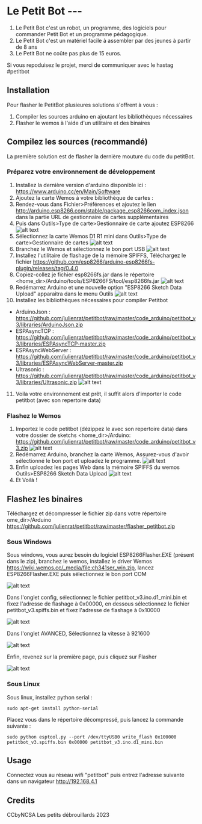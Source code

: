 # Le Petit Bot ---
1. Le Petit Bot c'est un robot, un programme, des logiciels pour commander Petit Bot et un programme pédagogique.
2. Le Petit Bot c'est un matériel facile à assembler par des jeunes à partir de 8 ans
3. Le Petit Bot ne coûte pas plus de 15 euros.

Si vous repoduisez le projet, merci de communiquer avec le hastag #petitbot
## Installation
Pour flasher le PetitBot plusieures solutions s'offrent à vous :

1. Compiler les sources arduino en ajoutant les bibliothèques nécessaires
2. Flasher le wemos à l'aide d'un utilitaire et des binaires

## Compilez les sources (recommandé)
La première solution est de flasher la dernière mouture du code du petitBot.
### Préparez votre environnement de développement
1. Installez la dernière version d'arduino disponible ici : https://www.arduino.cc/en/Main/Software
2. Ajoutez la carte Wemos à votre bibliothèque de cartes :
3. Rendez-vous dans Fichier>Préférences et ajoutez le lien http://arduino.esp8266.com/stable/package_esp8266com_index.json  dans la partie URL de gestionnaire de cartes supplémentaires
4. Puis dans Outils>Type de carte>Gestionnaire de carte ajoutez ESP8266
![alt text](https://github.com/julienrat/petitbot/blob/master/images/install_wemos.gif "Logo Title Text 1")
5.	Sélectionnez la carte Wemos D1 R1 mini dans Outils>Type de carte>Gestionnaire de cartes
![alt text](https://github.com/julienrat/petitbot/blob/master/images/choix_carte.gif "Logo Title Text 1")
6. Branchez le Wemos et sélectionnez le bon port USB
![alt text](https://github.com/julienrat/petitbot/blob/master/images/choix_port.gif "Logo Title Text 1")
7. Installez l'utilitaire de flashage de la mémoire SPIFFS, Téléchargez le fichier https://github.com/esp8266/arduino-esp8266fs-plugin/releases/tag/0.4.0
8. Copiez-collez je fichier esp8266fs.jar dans le répertoire <home_dir>/Arduino/tools/ESP8266FS/tool/esp8266fs.jar
![alt text](https://github.com/julienrat/petitbot/blob/master/images/install_plugin.gif "Logo Title Text 1")
9. Redémarrez Arduino et une nouvelle option "ESP8266 Sketch Data Upload" apparaitra dans le menu Outils
![alt text](https://github.com/julienrat/petitbot/blob/master/images/upload_spiffs.gif "Logo Title Text 1")
10. Installez les bibliothèques nécessaires pour compiler Petitbot
- ArduinoJson : https://github.com/julienrat/petitbot/raw/master/code_arduino/petitbot_v3/libraries/ArduinoJson.zip
- ESPAsyncTCP : https://github.com/julienrat/petitbot/raw/master/code_arduino/petitbot_v3/libraries/ESPAsyncTCP-master.zip
- ESPAsyncWebServer : https://github.com/julienrat/petitbot/raw/master/code_arduino/petitbot_v3/libraries/ESPAsyncWebServer-master.zip
- Ultrasonic : https://github.com/julienrat/petitbot/raw/master/code_arduino/petitbot_v3/libraries/Ultrasonic.zip
![alt text](https://github.com/julienrat/petitbot/blob/master/images/libs.gif "Logo Title Text 1")
11. Voila votre environnement est prêt, il suffit alors d'importer le code petitbot (avec son repertoire data)

### Flashez le Wemos
1. Importez le code petitbot (dézippez le avec son repertoire data) dans votre dossier de sketchs <home_dir>/Arduino: https://github.com/julienrat/petitbot/raw/master/code_arduino/petitbot_v3.zip
![alt text](https://github.com/julienrat/petitbot/blob/master/images/import.gif "Logo Title Text 1")
2. Redémarrez Arduino, branchez la carte Wemos, Assurez-vous d'avoir sélectionné le bon port et uploadez le programme.
![alt text](https://github.com/julienrat/petitbot/blob/master/images/upload.gif "Logo Title Text 1")
3. Enfin uploadez les pages Web dans la mémoire SPIFFS du wemos Outils>ESP8266 Sketch Data Upload
![alt text](https://github.com/julienrat/petitbot/blob/master/images/spiffs_upload.gif "Logo Title Text 1")
4. Et Voilà !
## Flashez les binaires 
Téléchargez et décompresser le fichier zip dans votre répertoire ome_dir>/Arduino https://github.com/julienrat/petitbot/raw/master/flasher_petitbot.zip
### Sous Windows
Sous windows, vous aurez besoin du logiciel ESP8266Flasher.EXE (présent dans le zip), branchez le wemos, installez le driver Wemos https://wiki.wemos.cc/_media/file:ch341ser_win.zip, lancez ESP8266Flasher.EXE puis sélectionnez le bon port COM


![alt text](https://github.com/julienrat/petitbot/raw/master/images/Capture.PNG "Logo Title Text 1")


Dans l'onglet config, sélectionnez le fichier petitbot_v3.ino.d1_mini.bin et fixez l'adresse de flashage à 0x00000, en dessous sélectionnez le fichier petitbot_v3.spiffs.bin et fixez l'adresse de flashage à 0x10000


![alt text](https://github.com/julienrat/petitbot/raw/master/images/Capture2.PNG "Logo Title Text 1")


Dans l'onglet AVANCED, Sélectionnez la vitesse à 921600


![alt text](https://github.com/julienrat/petitbot/raw/master/images/Capture3.PNG "Logo Title Text 1")


Enfin, revenez sur la première page, puis cliquez sur Flasher


![alt text](https://github.com/julienrat/petitbot/raw/master/images/Capture.PNG "Logo Title Text 1")
### Sous Linux
Sous linux, installez python serial :

```sudo apt-get install python-serial```

Placez vous dans le répertoire décompressé, puis lancez la commande suivante :

```sudo python esptool.py --port /dev/ttyUSB0 write_flash 0x100000 petitbot_v3.spiffs.bin 0x00000 petitbot_v3.ino.d1_mini.bin```


## Usage
Connectez vous au réseau wifi "petitbot" puis entrez l'adresse suivante dans un navigateur http://192.168.4.1

## Credits
CCbyNCSA Les petits débrouillards 2023

